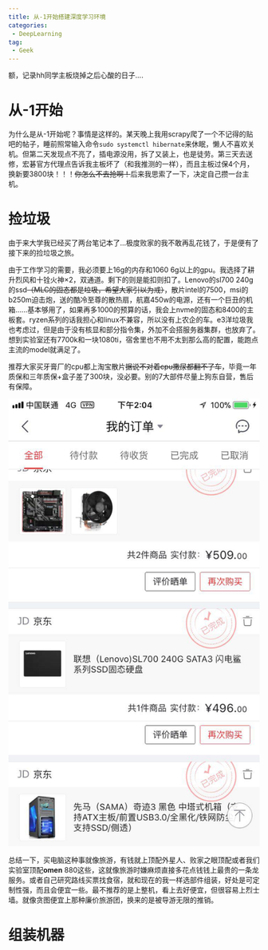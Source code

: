 ```yaml
---
title: 从-1开始搭建深度学习环境
categories:
 - DeepLearning
tag:
 - Geek
---
```


额，记录hh同学主板烧掉之后心酸的日子....

# 从-1开始

为什么是从-1开始呢？事情是这样的。某天晚上我用scrapy爬了一个不记得的贴吧的帖子，睡前照常输入命令`sudo systemctl hibernate`来休眠，懒人不喜欢关机。但第二天发现点不亮了，插电源没用，拆了又装上，也是徒劳。第三天去送修，宏碁官方代理点告诉我主板坏了（和我推测的一样），而且主板过保4个月，换新要3800块！！！~~你怎么不去抢啊！~~后来我思索了一下，决定自己攒一台主机。

# 捡垃圾

由于来大学我已经买了两台笔记本了...极度败家的我不敢再乱花钱了，于是便有了接下来的捡垃圾之旅。

由于工作学习的需要，我必须要上16g的内存和1060 6g以上的gpu。我选择了耕升烈风和十铨火神×2，双通道。剩下的则是能扣则扣了。Lenovo的sl700 240g的ssd~~（MLC的固态都是垃圾，希望大家引以为戒）~~，散片intel的7500，msi的b250m迫击炮，送的酷冷至尊的散热扇，航嘉450w的电源，还有一个巨丑的机箱......基本够用了，如果再多1000的预算的话，我会上nvme的固态和8400的主板套。ryzen系列的话我担心和linux不兼容，所以没有上农企的车。e3洋垃圾我也考虑过，但是由于没有核显和部分指令集，外加不会搭服务器集群，也放弃了。想到实验室还有7700k和一块1080ti，宿舍里也不用不太到那么高的配置，能跑点主流的model就满足了。

推荐大家买牙膏厂的cpu都上淘宝散片~~据说不对着cpu撒尿都翻不了车~~，毕竟一年质保和三年质保+盒子差了300块，没必要。别的7大部件尽量上狗东自营，售后有保障。

![订单](../assets/images/post_images/从-1打造深度学习环境/订单.jpg)

总结一下，买电脑这种事就像旅游，有钱就上顶配外星人、败家之眼顶配或者我们实验室顶配**omen** 880这些，这就像旅游时嫌麻烦直接多花点钱钱上最贵的一条龙服务。或者自己研究路线买票找食宿，就和现在的我一样选部件组装，好处是可定制性强，而且会便宜一些。最不推荐的是上整机，看上去好便宜，但很容易上烈士墙。就像贪图便宜上那种廉价旅游团，换来的是被导游无限的推销。

# 组装机器

